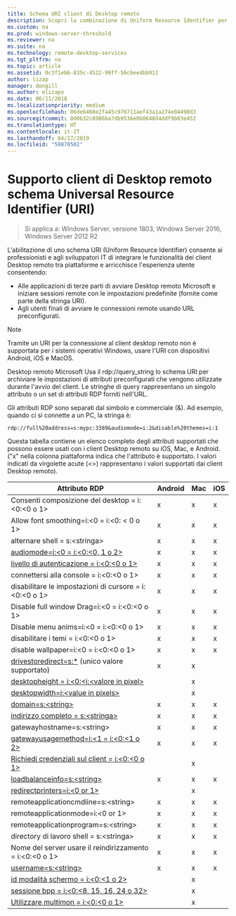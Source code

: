 ```yaml
---
title: Schema URI client di Desktop remoto
description: Scopri la combinazione di Uniform Resource Identifier per i client Desktop remoto
ms.custom: na
ms.prod: windows-server-threshold
ms.reviewer: na
ms.suite: na
ms.technology: remote-desktop-services
ms.tgt_pltfrm: na
ms.topic: article
ms.assetid: 0c3f1eb6-835c-4522-99ff-56c6ee4bb911
author: lizap
manager: dongill
ms.author: elizapo
ms.date: 06/11/2018
ms.localizationpriority: medium
ms.openlocfilehash: 86de6468e2fa45c976711aef43a1a274e04498d3
ms.sourcegitcommit: 0d0b32c8986ba7db9536e0b8648d4ddf9b03e452
ms.translationtype: HT
ms.contentlocale: it-IT
ms.lasthandoff: 04/17/2019
ms.locfileid: "59870502"
---
```

# <a name="remote-desktop-client-universal-resource-identifier-uri-scheme-support"></a>Supporto client di Desktop remoto schema Universal Resource Identifier (URI)

>Si applica a: Windows Server, versione 1803, Windows Server 2016, Windows Server 2012 R2

L'abilitazione di uno schema URI (Uniform Resource Identifier) consente ai professionisti e agli sviluppatori IT di integrare le funzionalità dei client Desktop remoto tra piattaforme e arricchisce l'esperienza utente consentendo: 

- Alle applicazioni di terze parti di avviare Desktop remoto Microsoft e iniziare sessioni remote con le impostazioni predefinite (fornite come parte della stringa URI).
- Agli utenti finali di avviare le connessioni remote usando URL preconfigurati.

>[!NOTE]
> Tramite un URI per la connessione al client desktop remoto non è supportata per i sistemi operativi Windows, usare l'URI con dispositivi Android, iOS e MacOS.

Desktop remoto Microsoft Usa il rdp://query_string lo schema URI per archiviare le impostazioni di attributi preconfigurati che vengono utilizzate durante l'avvio del client. Le stringhe di query rappresentano un singolo attributo o un set di attributi RDP forniti nell'URL. 

Gli attributi RDP sono separati dal simbolo e commerciale (&). Ad esempio, quando ci si connette a un PC, la stringa è:

```
rdp://full%20address=s:mypc:3389&audiomode=i:2&disable%20themes=i:1
```

Questa tabella contiene un elenco completo degli attributi supportati che possono essere usati con i client Desktop remoto su iOS, Mac, e Android. ("x" nella colonna piattaforma indica che l'attributo è supportato. I valori indicati da virgolette acute (<>) rappresentano i valori supportati dai client Desktop remoto).

| **Attributo RDP**                                           | **Android** | **Mac** | **iOS** |
|---------------------------------------------------------|---------|-----|-----|
| Consenti composizione del desktop = i:<0:&lt;0 o 1&gt;                    | x       | x   | x   |
| Allow font smoothing=i:<0 = i:<0: < 0 o 1&gt;                         | x       | x   | x   |
| alternare shell = s:&lt;stringa&gt;                              | x       | x   | x   |
| [audiomode=i:<0 = i:<0:&lt;0, 1 o 2&gt;](https://technet.microsoft.com/library/ff393707.aspx)                                | x       | x   | x   |
| [livello di autenticazione = i:<0:&lt;0 o 1&gt;](https://technet.microsoft.com/library/ff393709.aspx)                         | x       | x   | x   |
| connettersi alla console = i:<0:&lt;0 o 1&gt;                           | x       | x   | x   |
| disabilitare le impostazioni di cursore = i:<0:&lt;0 o 1&gt;                      | x       | x   | x   |
| Disable full window Drag=i:<0 = i:<0:&lt;0 o 1&gt;                     | x       | x   | x   |
| Disable menu anims=i:<0 = i:<0:&lt;0 o 1&gt;                           | x       | x   | x   |
| disabilitare i temi = i:<0:&lt;0 o 1&gt;                               | x       | x   | x   |
| disable wallpaper=i:<0 = i:<0:&lt;0 o 1&gt;                            | x       | x   | x   |
| [drivestoredirect=s:*](https://technet.microsoft.com/library/ff393728(v=ws.10).aspx) (unico valore supportato) | x       | x   |     |
| [desktopheight = i:<0:&lt;i:<valore in pixel&gt;](https://technet.microsoft.com/library/ff393702.aspx)                       |         | x   |     |
| [desktopwidth=i:&lt;value in pixels&gt;](https://technet.microsoft.com/library/ff393697.aspx)                        |         | x   |     |
| [domain=s:&lt;string&gt;](https://technet.microsoft.com/library/ff393673.aspx)                           | x | x | x |
| [indirizzo completo = s:&lt;stringa&gt;](https://technet.microsoft.com/library/ff393661.aspx)                     | x | x | x |
| gatewayhostname=s:&lt;string&gt;                  | x | x | x |
| [gatewayusagemethod=i:<1 = i:<0:&lt;1 o 2&gt;](https://msdn.microsoft.com/aa381329.aspx)               | x | x | x |
| [Richiedi credenziali sul client = i:<0:&lt;0 o 1&gt;](https://technet.microsoft.com/library/ff393660(v=ws.10).aspx) |   | x |   |
| [loadbalanceinfo=s:&lt;string&gt;](https://technet.microsoft.com/library/ff393684.aspx)                  | x | x | x |
| [redirectprinters=i:&lt;0 or 1&gt;](https://technet.microsoft.com/library/ff393671(v=ws.10).aspx)                 |   | x |   |
| remoteapplicationcmdline=s:&lt;string&gt;         | x | x | x |
| remoteapplicationmode=i:&lt;0 or 1&gt;            | x | x | x |
| remoteapplicationprogram=s:&lt;string&gt;         | x | x | x |
| directory di lavoro shell = s:&lt;stringa&gt;          | x | x | x |
| Nome del server usare il reindirizzamento = i:<0:&lt;0 o 1&gt;      | x | x | x |
| [username=s:&lt;string&gt;](https://technet.microsoft.com/library/ff393678.aspx)                         | x | x | x |
| [id modalità schermo = i:<0:&lt;1 o 2&gt;](https://technet.microsoft.com/library/ff393692.aspx)                   |   | x |   |
| [sessione bpp = i:<0:&lt;8, 15, 16, 24 o 32&gt;](https://technet.microsoft.com/library/ff393680.aspx)        |   | x |   |
| [Utilizzare multimon = i:<0:&lt;0 o 1&gt;](https://technet.microsoft.com/library/ff393695(v=ws.10).aspx)          |   | x |   |